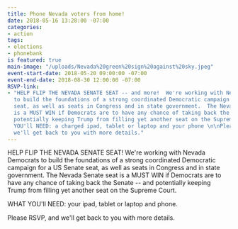 ```yaml
---
title: Phone Nevada voters from home!
date: 2018-05-16 13:28:00 -07:00
categories:
- action
tags:
- elections
- phonebank
is featured: true
main-image: "/uploads/Nevada%20green%20sign%20against%20sky.jpeg"
event-start-date: 2018-05-20 09:00:00 -07:00
event-end-date: 2018-08-30 12:00:00 -07:00
RSVP-link:
- "HELP FLIP THE NEVADA SENATE SEAT -- and more!  We're working with Nevada Democrats
  to build the foundations of a strong coordinated Democratic campaign for a US Senate
  seat, as well as seats in Congress and in state government.  The Nevada Senate seat
  is a MUST WIN if Democrats are to have any chance of taking back the Senate -- and
  potentially keeping Trump from filling yet another seat on the Supreme Court.\n\nWHAT
  YOU'll NEED: a charged ipad, tablet or laptop and your phone \n\nPlease RSVP, and
  we'll get back to you with more details."
---
```


HELP FLIP THE NEVADA SENATE SEAT!  We're working with Nevada Democrats to build the foundations of a strong coordinated Democratic campaign for a US Senate seat, as well as seats in Congress and in state government.  The Nevada Senate seat is a MUST WIN if Democrats are to have any chance of taking back the Senate -- and potentially keeping Trump from filling yet another seat on the Supreme Court.

WHAT YOU'll NEED: your ipad, tablet or laptop and phone.  

Please RSVP, and we'll get back to you with more details.